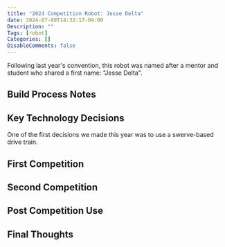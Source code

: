 ```yaml
---
title: "2024 Competition Robot: Jesse Delta"
date: 2024-07-08T14:32:17-04:00
Description: ""
Tags: [robot]
Categories: []
DisableComments: false
---
```


Following last year's convention, this robot was named after a mentor and student who shared a first name: "Jesse Delta".

## Build Process Notes

## Key Technology Decisions

One of the first decisions we made this year was to use a swerve-based drive train.

## First Competition

## Second Competition

## Post Competition Use

## Final Thoughts

